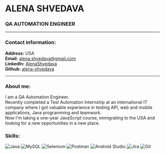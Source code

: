 # ALENA SHVEDAVA 
### QA AUTOMATION ENGINEER
***
### Contact information:
**Address:** USA <br>
**Email:** [alena.shvedava@gmail.com](mailto:alena.shvedava@gmail.com) <br>
**LinkedIn:** [AlenaShvedava](https://www.linkedin.com/in/alena-shvedava) <br>
**Github:** [alena-shvedava](https://github.com/AlenaShvedava) <br>
***
### About me:
I am a QA Automation Engineer. <br>
Recently completed a Test Automation Internship at an international IT company where I got valuable experience in testing API, web and mobile applications, Java programming and teamwork. <br>
Now I'm taking a one-year JavaScript course, immigrating to the USA and looking for a new opportunities in a new place.
### Skills:
![Java](https://img.shields.io/badge/java-%23ED8B00.svg?style=for-the-badge&logo=openjdk&logoColor=white)
![MySQL](https://img.shields.io/badge/mysql-%2300f.svg?style=for-the-badge&logo=mysql&logoColor=white)
![Selenium](https://img.shields.io/badge/-selenium-%43B02A?style=for-the-badge&logo=selenium&logoColor=white)
![Postman](https://img.shields.io/badge/Postman-FF6C37?style=for-the-badge&logo=postman&logoColor=white)
![Android Studio](https://img.shields.io/badge/Android%20Studio-3DDC84.svg?style=for-the-badge&logo=android-studio&logoColor=white)
![Jira](https://img.shields.io/badge/jira-%230A0FFF.svg?style=for-the-badge&logo=jira&logoColor=white)
![Git](https://img.shields.io/badge/git-%23F05033.svg?style=for-the-badge&logo=git&logoColor=white)
